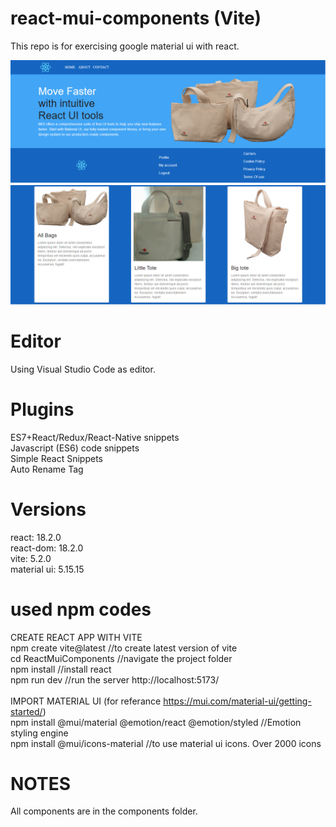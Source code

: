 # react-mui-components (Vite)
This repo is for exercising google material ui with react.


![alt text](https://raw.githubusercontent.com/makinahmet/react-mui-components/main/previewPictures/resposnsive4.PNG)
![alt text](https://raw.githubusercontent.com/makinahmet/react-mui-components/main/previewPictures/productCard.PNG)



# Editor
Using Visual Studio Code as editor.

# Plugins
ES7+React/Redux/React-Native snippets <br>
Javascript (ES6) code snippets <br>
Simple React Snippets <br>
Auto Rename Tag <br>

# Versions
react: 18.2.0 <br>
react-dom: 18.2.0 <br>
vite: 5.2.0 <br>
material ui: 5.15.15<br>

# used npm codes
CREATE REACT APP WITH VITE<br>
npm create vite@latest //to create latest version of vite<br>
cd ReactMuiComponents  //navigate the project folder<br>
npm install            //install react <br>
npm run dev            //run the server http://localhost:5173/<br>
<br>
IMPORT MATERIAL UI (for referance https://mui.com/material-ui/getting-started/)<br>
npm install @mui/material @emotion/react @emotion/styled  //Emotion styling engine<br>
npm install @mui/icons-material  //to use material ui icons. Over 2000 icons<br>

# NOTES
All components are in the components folder. 



